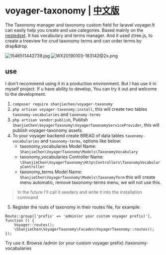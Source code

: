 # voyager-taxonomy | [中文版][4]
The Taxonomy manager and taxonomy custom field for laravel voyager.It can easily help you create and use categories. 
Based mainly on the [nestedset][1]. It has vocabulary and terms manager. And it used ztree.js, to create a treeview for crud taxonomy terms and can order terms by drap&drop.

![1546511442739.jpg][2]
![WX20190103-183142@2x.png][3]
## use
I don't recommend using it in a production environment. But I has use it in myself project. If u have ability to develop, You can try it out and welcome to the development.
1. `composer require shanjiechen/voyager-taxonomy`
2. `php artisan voyager-taxonomy:install`, this will create two tables `taxonomy-vocabularies` and `taxonomy-terms`
3. `php artisan vendor:publish`, Publish `ShanjieChen\VoyagerTaxonomy\VoyagerTaxonomyServiceProvider`, this will publish voyager-taxonomy assets.
4. To your voyager backend create BREAD of data tables `taxonomy-vocabularies` and `taxonomy-terms`, options like below:
    + taxonomy_vocabularies Model Name: `ShanjieChen\VoyagerTaxonomy\Models\TaxonomyVocabulary`
    + taxonomy_vocabularies Controller Name: `\ShanjieChen\VoyagerTaxonomy\Http\Controllers\TaxonomyVocabularyController`
    + taxonomy_terms Model Name: `ShanjieChen\VoyagerTaxonomy\Models\TaxonomyTerm`
this will create menu automatic, remove taxonomy-terms menu, we will not use this.
> In the future I'll call it seeders and write it into the installation command
5. Register the routs of taxonomy in their routes file, for example:
```
Route::group(['prefix' => 'admin(or your custom voyager prefix)'], function () {
    Voyager::routes();
    \ShanjieChen\VoyagerTaxonomy\Facades\VoyagerTaxonomy::routes();
});
```
Try use it. Browse /admin (or your custom voyager prefix) /taxonomy-vocabularies


  [1]: https://github.com/lazychaser/laravel-nestedset
  [2]: https://blog.jietuozhidao.com/usr/uploads/2019/01/1867733549.jpg
  [3]: https://blog.jietuozhidao.com/usr/uploads/2019/01/469713689.png
  [4]: https://github.com/shanjiechen/voyager-taxonomy/blob/master/README_CN.md